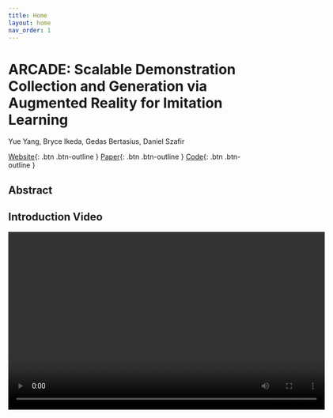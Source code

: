 ```yaml
---
title: Home
layout: home
nav_order: 1
---
```


# ARCADE: Scalable Demonstration Collection and Generation via Augmented Reality for Imitation Learning
Yue Yang, Bryce Ikeda, Gedas Bertasius, Daniel Szafir

[Website](https://yy-gx.github.io/ARCADE){: .btn .btn-outline }
[Paper](https://drive.google.com/file/d/1batts1Ac293R3WA06qmrZxrvNFUm-Z74/view?usp=drive_link){: .btn .btn-outline }
[Code](https://github.com/YY-GX/ARCADE-Codebase){: .btn .btn-outline }

## Abstract



## Introduction Video
<video width="640" height="360" controls>
  <source src="path-to-your-video.mp4" type="video/mp4">
  Your browser does not support the video tag.
</video>
